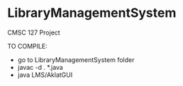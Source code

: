 # LibraryManagementSystem
CMSC 127 Project

TO COMPILE:
- go to LibraryManagementSystem folder
- javac -d . *.java
- java LMS/AklatGUI
